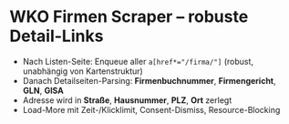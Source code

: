 # WKO Firmen Scraper – robuste Detail-Links

- Nach Listen-Seite: Enqueue aller `a[href*="/firma/"]` (robust, unabhängig von Kartenstruktur)
- Danach Detailseiten-Parsing: **Firmenbuchnummer**, **Firmengericht**, **GLN**, **GISA**
- Adresse wird in **Straße**, **Hausnummer**, **PLZ**, **Ort** zerlegt
- Load-More mit Zeit-/Klicklimit, Consent-Dismiss, Resource-Blocking
